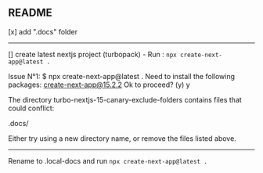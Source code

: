 ## README

[x] add ".docs" folder

---

[] create latest nextjs project (turbopack) - Run : `npx create-next-app@latest .`

Issue N°1:
$ npx create-next-app@latest .
Need to install the following packages:
create-next-app@15.2.2
Ok to proceed? (y) y

The directory turbo-nextjs-15-canary-exclude-folders contains files that could conflict:

.docs/

Either try using a new directory name, or remove the files listed above.

---

Rename to .local-docs and run `npx create-next-app@latest .`
